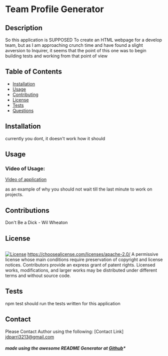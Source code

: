 

# Team Profile Generator

## Description
  So this application is SUPPOSED To create an HTML webpage for a develop team, but as I am approaching crunch time and have found a slight avversion to Inquirer, it seems that the point of this one was to begin building tests and working from that point of view
  
## Table of Contents

- [Installation](#installation)
- [Usage](#usage)
- [Contributing](#contributions)
- [License](#license)
- [Tests](#test)
- [Questions](#questions)

## Installation

   currently you dont, it doesn't work how it should

## Usage

### Video of Usage:

[Video of application](nope)

   as an example of why you should not wait till the last minute to work on projects.

## Contributions

   Don't Be a Dick - Wil Wheaton

## License

## 
   [![License](https://img.shields.io/badge/License-Apache_2.0-blue.svg)](https://opensource.org/licenses/Apache-2.0)
   https://choosealicense.com/licenses/apache-2.0/
   A permissive license whose main conditions require preservation of copyright and license notices. Contributors provide an express grant of patent rights. Licensed works, modifications, and larger works may be distributed under different terms and without source code.
        
## Tests

   npm test should run the tests written for this application

## Contact

Please Contact Author using the following:
[Contact Link] jdparri3213@gmail.com


##### made using the awesome README Generator at [Github](https://github.com/jparris3213/ReadMeGenerator)*
      